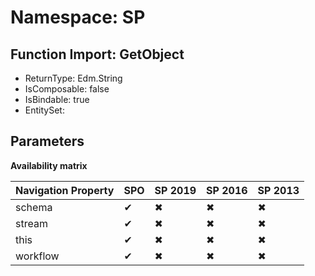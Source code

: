 # Namespace: SP

## Function Import: GetObject

- ReturnType: Edm.String
- IsComposable: false
- IsBindable: true
- EntitySet: 

## Parameters

**Availability matrix**

Navigation Property | SPO | SP 2019 | SP 2016 | SP 2013
----------|-----|---------|---------|--------
schema | ✔ | ✖ | ✖ | ✖
stream | ✔ | ✖ | ✖ | ✖
this | ✔ | ✖ | ✖ | ✖
workflow | ✔ | ✖ | ✖ | ✖
